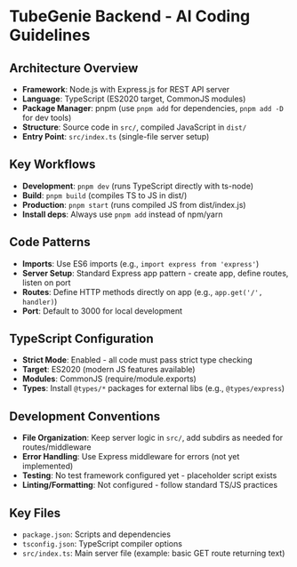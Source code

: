 # TubeGenie Backend - AI Coding Guidelines

## Architecture Overview
- **Framework**: Node.js with Express.js for REST API server
- **Language**: TypeScript (ES2020 target, CommonJS modules)
- **Package Manager**: pnpm (use `pnpm add` for dependencies, `pnpm add -D` for dev tools)
- **Structure**: Source code in `src/`, compiled JavaScript in `dist/`
- **Entry Point**: `src/index.ts` (single-file server setup)

## Key Workflows
- **Development**: `pnpm dev` (runs TypeScript directly with ts-node)
- **Build**: `pnpm build` (compiles TS to JS in dist/)
- **Production**: `pnpm start` (runs compiled JS from dist/index.js)
- **Install deps**: Always use `pnpm add` instead of npm/yarn

## Code Patterns
- **Imports**: Use ES6 imports (e.g., `import express from 'express'`)
- **Server Setup**: Standard Express app pattern - create app, define routes, listen on port
- **Routes**: Define HTTP methods directly on app (e.g., `app.get('/', handler)`)
- **Port**: Default to 3000 for local development

## TypeScript Configuration
- **Strict Mode**: Enabled - all code must pass strict type checking
- **Target**: ES2020 (modern JS features available)
- **Modules**: CommonJS (require/module.exports)
- **Types**: Install `@types/*` packages for external libs (e.g., `@types/express`)

## Development Conventions
- **File Organization**: Keep server logic in `src/`, add subdirs as needed for routes/middleware
- **Error Handling**: Use Express middleware for errors (not yet implemented)
- **Testing**: No test framework configured yet - placeholder script exists
- **Linting/Formatting**: Not configured - follow standard TS/JS practices

## Key Files
- `package.json`: Scripts and dependencies
- `tsconfig.json`: TypeScript compiler options
- `src/index.ts`: Main server file (example: basic GET route returning text)